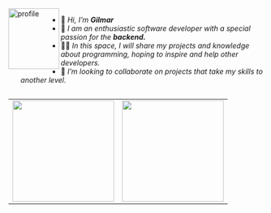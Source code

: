 
<!--[![21-sin-t-tulo-20220909013518.png](https://user-images.githubusercontent.com/86094668/202844041-69b4aca9-42e9-4a9b-b926-e98b62422fef.png)]()
-->

<div align="left">
<img align="left" width=100 height=120 src="https://github.com/XGilmar/XGilmar/assets/86094668/d007bbcc-c0f8-4364-ae20-7de3d9e7adda" alt="profile"/>
</div>

<div align="left">

- 👋 <i>Hi, I’m <b>Gilmar</b></i>
- 🌱 <i>I am an enthusiastic software developer with a special passion for the <b>backend.</b></i>
- 👨‍💻 <i>In this space, I will share my projects and knowledge about programming, hoping to inspire and help other developers.</i>
- 🚀 <i>I’m looking to collaborate on projects that take my skills to another level.</i>

</div>

##

<table align="center">
    <tr>
        <td>
        <img  height="200" src="https://github-readme-stats.vercel.app/api?username=XGilmar&show_icons=true&rank_icon=github&bg_color=30,0f0c29,302b63,24243e&title_color=fff&text_color=fff">
        </td>
        <td>
        <img height="200" src="https://github-readme-stats.vercel.app/api/top-langs/?username=XGilmar&hide_progress=true&bg_color=30,0f0c29,302b63,24243e&title_color=fff&text_color=fff">
        </td>
    </tr>
</table>



<!--

<table align="center" border="0px">
    <tr>
        <td style='border:none;'><img src="https://github.com/XGilmar/XGilmar/assets/86094668/43a78224-3bb1-47fb-830a-449c2c9b6610" alt="Girl in a jacket" width="50em" height="50em" ></td>
        <td style='border:none;'><img src="https://github.com/XGilmar/XGilmar/assets/86094668/c644c22f-f13a-4278-a18a-a6ac37dcc50f" alt="Girl in a jacket" width="50em" height="50em" style='border:none;'></td>
        <td style='border:none;'><img src="https://github.com/XGilmar/XGilmar/assets/86094668/f263e07c-157a-454c-9f8c-4a4f62e4c9ba" alt="Girl in a jacket" width="50em" height="50em" style='border:none;'></td>
        <td style='border:none;'><img src="https://github.com/XGilmar/XGilmar/assets/86094668/e0626359-26bc-443c-a4f0-a1222ef46283" alt="Girl in a jacket" width="50em" height="50em" style='border:none;'></td>
    </tr>
</table>

> **<p>Mis estadísticas</p>**


<p align="center">
  <img width="600" height="200" src="https://github-readme-stats.vercel.app/api?username=sammorozov&show_icons=true&theme=vision-friendly-dark">
  <img width="400" height="200" src="https://github-readme-stats.vercel.app/api/top-langs/?username=sammorozov&size_weight=0.15&count_weight=0.5&layout=compact&theme=vision-friendly-dark">
</p>


  
  <a href="https://www.instagram.com/srjak.dev?r=nametag" target="_blank"><img src="https://img.shields.io/badge/-Instagram-%23E4405F?style=for-the-badge&logo=instagram&logoColor=white" target="_blank"></a> 
  <a href="https://www.linkedin.com/in/gilmarescudero" target="_blank"><img src="https://img.shields.io/badge/-LinkedIn-%230077B5?style=for-the-badge&logo=linkedin&logoColor=white" target="_blank"></a> 

  
  <a href="mailto:gilmar01eduardo@gmail.com"><img src="https://img.shields.io/badge/-Gmail-%23333?style=for-the-badge&logo=gmail&logoColor=white" target="_blank"></a>
</div> -->
